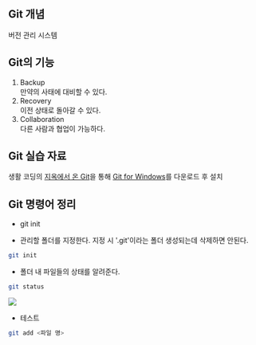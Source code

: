 
## Git 개념
버전 관리 시스템

## Git의 기능
1. Backup  
만약의 사태에 대비할 수 있다.
2. Recovery  
이전 상태로 돌아갈 수 있다.
3. Collaboration  
다른 사람과 협업이 가능하다.

## Git 실습 자료
생활 코딩의 [지옥에서 온 Git](https://www.youtube.com/watch?v=hFJZwOfme6w&list=PLuHgQVnccGMA8iwZwrGyNXCGy2LAAsTXk)을 통해 
[Git for Windows](https://gitforwindows.org/)를 다운로드 후 설치

## Git 명령어 정리
- git init
 * 관리할 폴더를 지정한다. 지정 시 '.git'이라는 폴더 생성되는데 삭제하면 안된다.  
```bash
git init
```  
  
- 폴더 내 파일들의 상태를 알려준다.
```bash
git status
```
<img src=https://git-scm.com/book/en/v2/images/lifecycle.png>  
  
  
- 테스트 
```bash
git add <파일 명>
```

